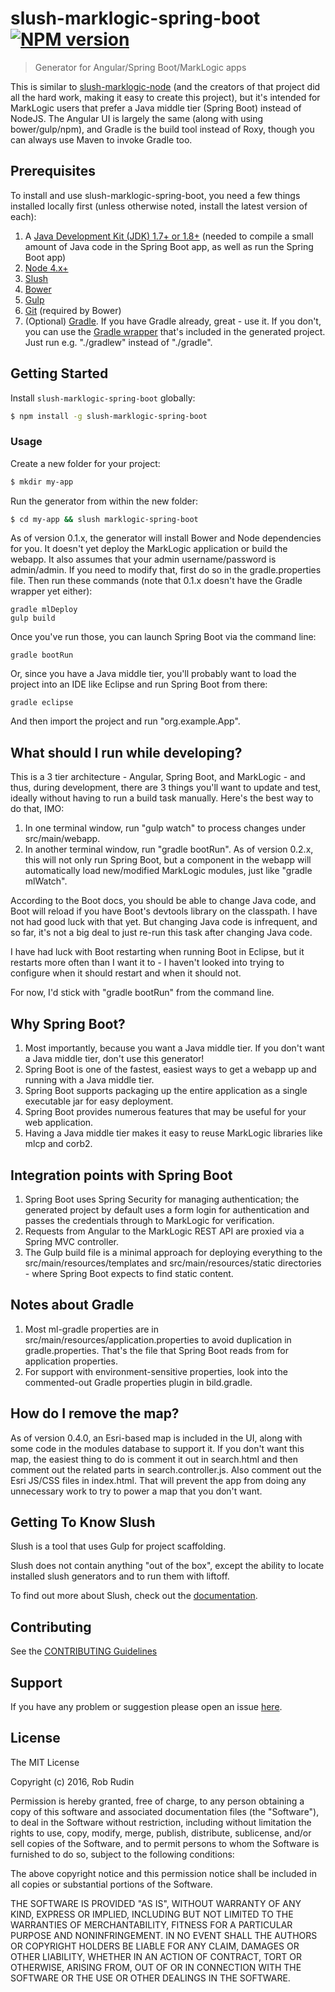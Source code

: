 # slush-marklogic-spring-boot [![NPM version](https://badge-me.herokuapp.com/api/npm/slush-marklogic-spring-boot.png)](http://badges.enytc.com/for/npm/slush-marklogic-spring-boot)

> Generator for Angular/Spring Boot/MarkLogic apps

This is similar to <a href="https://github.com/marklogic/slush-marklogic-node">slush-marklogic-node</a> (and the creators of that project did all the hard work, making it easy to create this project), but it's intended for MarkLogic users that prefer a Java middle tier (Spring Boot) instead of NodeJS. The Angular UI is largely the same (along with using bower/gulp/npm), and Gradle is the build tool instead of Roxy, though you can always use Maven to invoke Gradle too. 

## Prerequisites

To install and use slush-marklogic-spring-boot, you need a few things installed locally first (unless otherwise noted, install the latest version of each):

1. A [Java Development Kit (JDK) 1.7+ or 1.8+](http://www.oracle.com/technetwork/java/javase/downloads/index.html) (needed to compile a small amount of Java code in the Spring Boot app, as well as run the Spring Boot app)
1. [Node 4.x+](https://nodejs.org/en/download/)
1. [Slush](https://www.npmjs.com/package/slush)
1. [Bower](https://www.npmjs.com/package/bower)
1. [Gulp](https://www.npmjs.com/package/gulp)
1. [Git](https://git-scm.com/downloads) (required by Bower)
1. (Optional) [Gradle](http://gradle.org/gradle-download/). If you have Gradle already, great - use it. If you don't, you can use the [Gradle wrapper](https://docs.gradle.org/current/userguide/gradle_wrapper.html) that's included in the generated project. Just run e.g. "./gradlew" instead of "./gradle".

## Getting Started

Install `slush-marklogic-spring-boot` globally:

```bash
$ npm install -g slush-marklogic-spring-boot
```

### Usage

Create a new folder for your project:

```bash
$ mkdir my-app
```

Run the generator from within the new folder:

```bash
$ cd my-app && slush marklogic-spring-boot
```

As of version 0.1.x, the generator will install Bower and Node dependencies for you. 
It doesn't yet deploy the MarkLogic application or build the webapp. It also assumes
that your admin username/password is admin/admin. If you need to modify that, first do so in the gradle.properties file. Then run these commands (note that 0.1.x doesn't have the Gradle wrapper yet either):

    gradle mlDeploy
    gulp build

Once you've run those, you can launch Spring Boot via the command line:

    gradle bootRun

Or, since you have a Java middle tier, you'll probably want to load the project into
an IDE like Eclipse and run Spring Boot from there:

    gradle eclipse

And then import the project and run "org.example.App".

## What should I run while developing?

This is a 3 tier architecture - Angular, Spring Boot, and MarkLogic - and thus, during development, there are 3 things you'll want to update and test, ideally without having to run a build task manually. Here's the best way to do that, IMO:

1. In one terminal window, run "gulp watch" to process changes under src/main/webapp.
2. In another terminal window, run "gradle bootRun". As of version 0.2.x, this will not only run Spring Boot, but a component in the webapp will automatically load new/modified MarkLogic modules, just like "gradle mlWatch". 

According to the Boot docs, you should be able to change Java code, and Boot will reload if you have Boot's devtools library on the classpath. I have not had good luck with that yet. But changing Java code is infrequent, and so far, it's not a big deal to just re-run this task after changing Java code. 

I have had luck with Boot restarting when running Boot in Eclipse, but it restarts more often than I want it to - I haven't looked into trying to configure when it should restart and when it should not.

For now, I'd stick with "gradle bootRun" from the command line. 

## Why Spring Boot?

1. Most importantly, because you want a Java middle tier. If you don't want a Java middle tier, don't use this generator!
2. Spring Boot is one of the fastest, easiest ways to get a webapp up and running with a Java middle tier.
3. Spring Boot supports packaging up the entire application as a single executable jar for easy deployment.
4. Spring Boot provides numerous features that may be useful for your web application.
5. Having a Java middle tier makes it easy to reuse MarkLogic libraries like mlcp and corb2.

## Integration points with Spring Boot

1. Spring Boot uses Spring Security for managing authentication; the generated project by default uses a form login for authentication and passes the credentials through to MarkLogic for verification.
2. Requests from Angular to the MarkLogic REST API are proxied via a Spring MVC controller.
3. The Gulp build file is a minimal approach for deploying everything to the src/main/resources/templates and src/main/resources/static directories - where Spring Boot expects to find static content.

## Notes about Gradle

1. Most ml-gradle properties are in src/main/resources/application.properties to avoid duplication in gradle.properties. 
That's the file that Spring Boot reads from for application properties.
2. For support with environment-sensitive properties, look into the commented-out Gradle properties plugin in bild.gradle.

## How do I remove the map?

As of version 0.4.0, an Esri-based map is included in the UI, along with some code in the modules database to support it.
If you don't want this map, the easiest thing to do is comment it out in search.html and then comment out the
related parts in search.controller.js. Also comment out the Esri JS/CSS files in index.html. That will prevent the app
from doing any unnecessary work to try to power a map that you don't want. 

## Getting To Know Slush

Slush is a tool that uses Gulp for project scaffolding.

Slush does not contain anything "out of the box", except the ability to locate installed slush generators and to run them with liftoff.

To find out more about Slush, check out the [documentation](https://github.com/slushjs/slush).

## Contributing

See the [CONTRIBUTING Guidelines](https://github.com/rjrudin/slush-marklogic-spring-boot/blob/master/CONTRIBUTING.md)

## Support
If you have any problem or suggestion please open an issue [here](https://github.com/rjrudin/slush-marklogic-spring-boot/issues).

## License 

The MIT License

Copyright (c) 2016, Rob Rudin

Permission is hereby granted, free of charge, to any person
obtaining a copy of this software and associated documentation
files (the "Software"), to deal in the Software without
restriction, including without limitation the rights to use,
copy, modify, merge, publish, distribute, sublicense, and/or sell
copies of the Software, and to permit persons to whom the
Software is furnished to do so, subject to the following
conditions:

The above copyright notice and this permission notice shall be
included in all copies or substantial portions of the Software.

THE SOFTWARE IS PROVIDED "AS IS", WITHOUT WARRANTY OF ANY KIND,
EXPRESS OR IMPLIED, INCLUDING BUT NOT LIMITED TO THE WARRANTIES
OF MERCHANTABILITY, FITNESS FOR A PARTICULAR PURPOSE AND
NONINFRINGEMENT. IN NO EVENT SHALL THE AUTHORS OR COPYRIGHT
HOLDERS BE LIABLE FOR ANY CLAIM, DAMAGES OR OTHER LIABILITY,
WHETHER IN AN ACTION OF CONTRACT, TORT OR OTHERWISE, ARISING
FROM, OUT OF OR IN CONNECTION WITH THE SOFTWARE OR THE USE OR
OTHER DEALINGS IN THE SOFTWARE.

